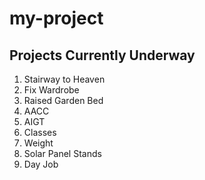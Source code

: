 # my-project

## Projects Currently Underway
1. Stairway to Heaven
2. Fix Wardrobe
3. Raised Garden Bed
4. AACC
5. AIGT
6. Classes
7. Weight
8. Solar Panel Stands
9. Day Job
